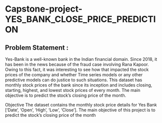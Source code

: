 # Capstone-project-YES_BANK_CLOSE_PRICE_PREDICTION

## Problem Statement :

Yes-Bank is a well-known bank in the Indian financial domain. Since 2018, it has been in the news because of the fraud case involving Rana Kapoor. Owing to this fact, it was interesting to see how that impacted the stock prices of the company and whether Time series models or any other predictive models can do justice to such situations. This dataset has monthly stock prices of the bank since its inception and includes closing, starting, highest, and lowest stock prices of every month. The main objective is to predict the stock’s closing price of the month.

Objective
The dataset contains the monthly stock price details for Yes Bank [‘Date’, ‘Open’, ‘High’, ‘Low’, ‘Close’]. The main objective of this project is to predict the stock’s closing price of the month
